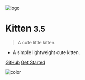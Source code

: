 <!-- _coverpage.md -->

![logo](_media/kitten.svg)

# Kitten <small>3.5</small>

> A cute little kitten.

- A simple lightweight cute kitten.

[GitHub](https://github.com/docsifyjs/docsify/)
[Get Started](#docsify)

<!-- background color -->

[comment]: <> (HEX-coloring)

![color](#111529)